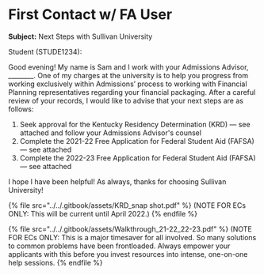 # First Contact w/ FA User

**Subject:** Next Steps with Sullivan University

Student (STUDE1234):

Good evening!  My name is Sam and I work with your Admissions Advisor, \_\_\_\_\_\_\_\_.  One of my charges at the university is to help you progress from working exclusively within Admissions’ process to working with Financial Planning representatives regarding your financial packaging.  After a careful review of your records, I would like to advise that your next steps are as follows:

1. Seek approval for the Kentucky Residency Determination (KRD) — see attached and follow your Admissions Advisor's counsel
2. Complete the 2021-22 Free Application for Federal Student Aid (FAFSA) — see attached
3. Complete the 2022-23 Free Application for Federal Student Aid (FAFSA) — see attached

I hope I have been helpful!  As always, thanks for choosing Sullivan University!

{% file src="../../.gitbook/assets/KRD_snap shot.pdf" %}
(NOTE FOR ECs ONLY: This will be current until April 2022.)
{% endfile %}

{% file src="../../.gitbook/assets/Walkthrough_21-22_22-23.pdf" %}
(NOTE FOR ECs ONLY: This is a major timesaver for all involved. So many solutions to common problems have been frontloaded.  Always empower your applicants with this before you invest resources into intense, one-on-one help sessions.
{% endfile %}
